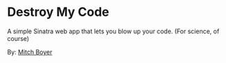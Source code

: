 # Destroy My Code

A simple Sinatra web app that lets you blow up your code. (For science, of course)

By: [Mitch Boyer](http://mitchboyer.com)